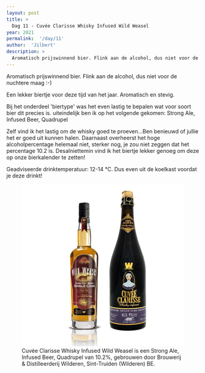 ```yaml
---
layout: post
title: >
  Dag 11 - Cuvée Clarisse Whisky Infused Wild Weasel
year: 2021
permalink:  '/day/11'
author:  'Jilbert'
description: >
  Aromatisch prijswinnend bier. Flink aan de alcohol, dus niet voor de nuchtere maag :-)
---
```

<p class='intro'><span class='dropcap'>A</span>romatisch prijswinnend bier. Flink aan de alcohol, dus niet voor de nuchtere maag :-)</p>

Een lekker biertje voor deze tijd van het jaar. Aromatisch en stevig.

Bij het onderdeel 'biertype' was het even lastig te bepalen wat voor soort bier dit precies is. uiteindelijk ben ik op het volgende gekomen: Strong Ale, Infused Beer, Quadrupel

Zelf vind ik het lastig om de whisky goed te proeven...Ben benieuwd of jullie het er goed uit kunnen halen. Daarnaast overheerst het hoge alcoholpercentage helemaal niet, sterker nog, je zou niet zeggen dat het percentage 10.2 is.
Desalniettemin vind ik het biertje  lekker genoeg om deze op onze bierkalender te zetten!

Geadviseerde drinktemperatuur: 12-14 °C. Dus even uit de koelkast voordat je deze drinkt!

<figure><img src='/assets/img/beer_2021-12-11.jpg' alt=''/> <figcaption>Cuvée Clarisse Whisky Infused Wild Weasel is een Strong Ale, Infused Beer, Quadrupel van 10.2%, gebrouwen door Brouwerij & Distilleerderij Wilderen, Sint-Truiden (Wilderen) BE.</figcaption></figure>
